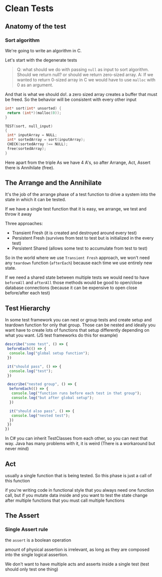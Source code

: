 # Clean Tests

## Anatomy of the test

### Sort algorithm

We're going to write an algorithm in C.

Let's start with the degenerate tests
>Q: what should we do with passing `null` as input to sort algorithm. Should we return null? or should we return zero-sized array.
>A: If we wanted to return 0-sized array in C we would have to use `malloc` with 0 as an argument.

And that is what we should do!. a zero sized array creates a buffer that must be freed. So the behavior will be consistent with every other input

```c
int* sort(int* unsorted) {
 return (int*)(malloc(0));
}

TEST(sort, null_input)
{
 int* inputArray = NULL;
 int* sortedArray = sort(inputArray);
 CHECK(sortedArray !== NULL);
 free(sortedArray);
}
```

Here apart from the triple As we have 4 A's, so after Arrange, Act, Assert there is Annihilate (free).

## The Arrange and the Annihilate

It's the job of the arrange phase of a test function to drive a system into the state in which it can be tested.

If we have a single test function that it is easy, we arrange, we test and throw it away

Three approaches:

- Transient Fresh (it is created and destroyed around every test)
- Persistent Fresh (survives from test to test but is initialized in the every test)
- Persistent Shared (allows some test to accumulate from test to test)

So in the world where we use `Transient Fresh` approach, we won't need any `teardown` function (`afterEach`) because each time we use entirely new state.

If we need a shared state between multiple tests we would need to have `beforeAll` and `afterAll` those methods would be good to open/close database connections (because it can be expensive to open close before/after each test)

## Test Hierarchy

In some test framework you can nest or group tests and create setup and teardown function for only that group. Those can be nested and ideally you want have to create lots of functions that setup differently depending on what you want. (JS test frameworks do this for example)

```typescript
describe("some test", () => {
 beforeEach(() => {
  console.log("global setup function");
 })

 it("should pass", () => {
  console.log("test");
 })

 describe("nested group", () => {
  beforeEach(() => {
   console.log("function runs before each test in that group");
   console.log("but after global setup");
  })

  it("should also pass", () => {
   console.log("nested test");
  })
 })
})
```

In C# you can inherit TestClasses from each other, so you can nest that way.
Java has many problems with it, it is weird (There is a workaround but never mind)

## Act

usually a single function that is being tested. So this phase is just a call of this function

if you're writing code in functional style that you always need one function call, but if you mutate data inside and you want to test the state change after multiple functions that you must call multiple functions

## The Assert

### Single Assert rule

the `assert` is a boolean operation

amount of physical assertion is irrelevant, as long as they are composed into the single logical assertion.

We don't want to have multiple acts and asserts inside a single test (test should only test one thing)

